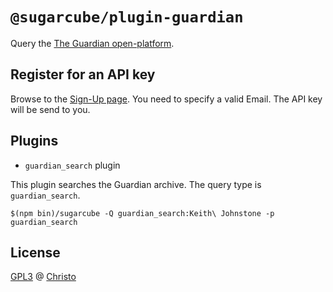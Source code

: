 # `@sugarcube/plugin-guardian`

Query the [The Guardian open-platform](http://open-platform.theguardian.com/).

## Register for an API key

Browse to the
[Sign-Up page](https://bonobo.capi.gutools.co.uk/register/developer). You need
to specify a valid Email. The API key will be send to you.

## Plugins

- `guardian_search` plugin

This plugin searches the Guardian archive. The query type is
`guardian_search`.

```
$(npm bin)/sugarcube -Q guardian_search:Keith\ Johnstone -p guardian_search
```

## License

[GPL3](./LICENSE) @ [Christo](christo@cryptodrunks.net)

